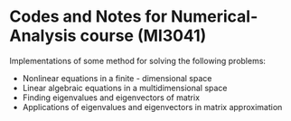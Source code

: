 # Codes and Notes for Numerical-Analysis course (MI3041)
Implementations of some method for solving the following problems:
* Nonlinear equations in a finite - dimensional space
* Linear algebraic equations in a multidimensional space
* Finding eigenvalues and eigenvectors of matrix
* Applications of eigenvalues and eigenvectors in matrix approximation
